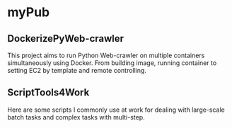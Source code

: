 # myPub
## DockerizePyWeb-crawler
This project aims to run Python Web-crawler on multiple containers simultaneously using Docker.
From building image, running container to setting EC2 by template and remote controlling.

## ScriptTools4Work
Here are some scripts I commonly use at work for dealing with large-scale batch tasks and complex tasks with multi-step.
